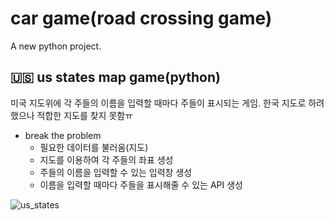 # car game(road crossing game)

A new python project.

## 🇺🇸 us states map game(python)
미국 지도위에 각 주들의 이름을 입력할 때마다 주들이 표시되는 게임.
한국 지도로 하려 했으나 적합한 지도를 찾지 못함ㅠ
+ break the problem
  + 필요한 데이터를 불러옴(지도)
  + 지도를 이용하여 각 주들의 좌표 생성
  + 주들의 이름을 입력할 수 있는 입력창 생성
  + 이름을 입력할 때마다 주들을 표시해줄 수 있는 API 생성

![us_states](https://github.com/yeschan119/mini-projects/assets/83147205/8476101f-cbea-4364-b3ec-283a718aa613)
